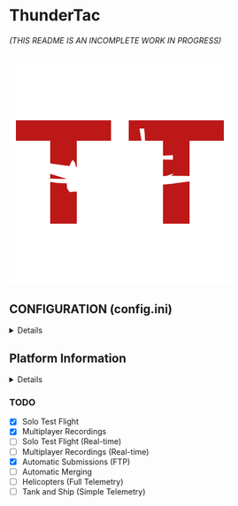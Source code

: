# ThunderTac  
###### (THIS README IS AN INCOMPLETE WORK IN PROGRESS)

![](https://raw.githubusercontent.com/diVineProportion/ThunderTac/master/resources/thundertac_white_400.png)  


 
## CONFIGURATION (config.ini)

<details>
 
 - Location: `%LOCALAPPDATA%\WarThunderApps\ThunderTac\update\config.ini`
 - Access: `ThunderTac.exe --config 1`



|categ\|y|key|value|description|notes|
|--|--|--|--|--|
netw\|k | source_ip | `127.0.0.1` \| `localhost` \| `192.168.xxx.xxx` | address to access the telemetry | PS4 / XBO directions below
netw\|k | source_pt | `8111 `| port to access the telemetry | don't change this unless you know what you are doing| 
general | ttac_usr |  `diVineProption` | name displayed in tacview | must match in-game name |
general | ttac_mas |  `diVineProption` | host of the session | must match in-game name | 
general | ttac_rec |  `ttac.rec` | chat cmd to start rec | must match exactly |
~~general~~ | ~~ttac_end~~ |  ~~`ttac.end`~~ | ~~chat cmd to end rec~~ | DISABLED |
loguru | level |  `CRITICAL` \| `WARNING` \| `DEBUG` \| `INFO` | level of msgs that show in cmd window | `INFO` for the least |
debug | debug_on |  `True` \| `False` | automatic recording start in mp battles | for single player recording |
ftpcred | ftp_send |  `True` \| `False` | Submit zipped recording | Avoid having to send file to host (for merging) manually
ftpcred | ftp_addr |  `address` | ftp submission adress (working public sample provided) | don't include the protocol `ftp://` |
ftpcred | ftp_user |  `username` \| `anonymous` | ftp username credentials | not sure if anonymous works for you ftp server |
ftpcred | ftp_pass |  `passw\|d` \| `None` | ftp password credentials | leave blank for ftp with anonymous logins  |
ftpcred | ftp_sess |  `/some/remote/path` | path on remote directory | easier to find your you session
pyupdater | channel |  `stable` \|  `beta` \| `alpha` | release channel | stable safest |
pyupdater | strict |  `True` \| `False` | stay on set channel | set False for all updates 
configinit | first_run |  `True` \| `False` | first time running | soon depreciated |


# </details>

## Platform Information  

<details>  

##### PC  
+ Windows  
  + \#PCMasterRace  
  
+ LINUX:   
  + Progress: 80% Completed  
  + Testers needed  
+ MAC:  
  + lol  
##### CONSOLE  
  
  
+ PS4*:  
  + Get PS4 IP Address:  
      + `PS4 Settings` &#8594; `Network` &#8594; `View Connection Status` &#8594; `IP Address`  
 + Update `client.ini`  
 + Under the `[network]` category, replace `source_ip` with the `IP Address`   
+ It should be `192.168.xxx.xxx`  
  
+ XBO:  
  + I have no idea with XBO. If you know someone with XBO that's interested, send them my way.  
      
      
> \* I began working with someone on PS4 to see if it outputs the web interface (this is what is needed for the data)  
and we were able to verify that the PS4 does output the map, but we weren't able to do a proper test. I am fairly  
confident that this works, but don't hold me to it. You will need a laptop or computer on the **same network** as the PS4.

</details>

  ### TODO
 - [x] Solo Test Flight
 - [x] Multiplayer Recordings
 - [ ] Solo Test Flight (Real-time)
 - [ ] Multiplayer Recordings (Real-time)
 - [x] Automatic Submissions (FTP)
 - [ ] Automatic Merging
 - [ ] Helicopters (Full Telemetry)
 - [ ] Tank and Ship (Simple Telemetry)
